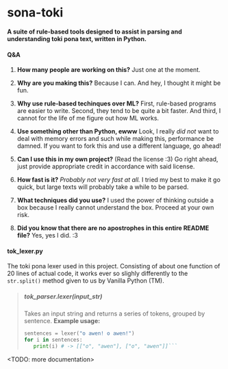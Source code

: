 # sona-toki
**A suite of rule-based tools designed to assist in parsing and understanding toki pona text, written in Python.**

#### Q&A
1. **How many people are working on this?**
Just one at the moment.

2. **Why are you making this?**
Because I can. And hey, I thought it might be fun.

3. **Why use rule-based techinques over ML?**
First, rule-based programs are easier to write. Second, they tend to be quite a bit faster. And third, I cannot for the life of me figure out how ML works.

4. **Use something other than Python, ewww**
Look, I really *did not* want to deal with memory errors and such while making this, performance be damned. If you want to fork this and use a different language, go ahead!

5. **Can I use this in my own project?**
(Read the license :3) Go right ahead, just provide appropriate credit in accordance with said license.

6. **How fast is it?**
*Probably not very fast at all.* I tried my best to make it go quick, but large texts will probably take a while to be parsed.

7. **What techniques did you use?**
I used the power of thinking outside a box because I really cannot understand the box. Proceed at your own risk.

8. **Did you know that there are no apostrophes in this entire README file?**
Yes, yes I did. :3

#### tok_lexer.py
The toki pona lexer used in this project. Consisting of about one function of 20 lines of actual code, it works ever so slighly differently to the `str.split()` method given to us by Vanilla Python (TM). 
> ##### tok_parser.lexer(input_str)
>Takes an input string and returns a series of tokens, grouped by sentence.
>**Example usage:**
>```py
> sentences = lexer("o awen! o awen!")
> for i in sentences:
>    print(i) # -> [["o", "awen"], ["o", "awen"]]```

<TODO: more documentation>
